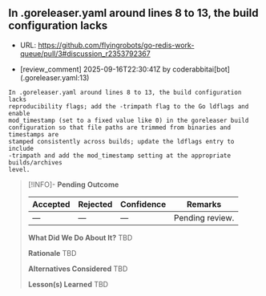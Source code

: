 ## In .goreleaser.yaml around lines 8 to 13, the build configuration lacks

- URL: https://github.com/flyingrobots/go-redis-work-queue/pull/3#discussion_r2353792367

- [review_comment] 2025-09-16T22:30:41Z by coderabbitai[bot] (.goreleaser.yaml:13)

```text
In .goreleaser.yaml around lines 8 to 13, the build configuration lacks
reproducibility flags; add the -trimpath flag to the Go ldflags and enable
mod_timestamp (set to a fixed value like 0) in the goreleaser build
configuration so that file paths are trimmed from binaries and timestamps are
stamped consistently across builds; update the ldflags entry to include
-trimpath and add the mod_timestamp setting at the appropriate builds/archives
level.
```

> [!INFO]- **Pending**
> **Outcome**
> 
> | Accepted | Rejected | Confidence | Remarks |
> |----------|----------|------------|---------|
> | — | — | — | Pending review. |
>
> **What Did We Do About It?**
> TBD
>
> **Rationale**
> TBD
>
> **Alternatives Considered**
> TBD
>
> **Lesson(s) Learned**
> TBD
